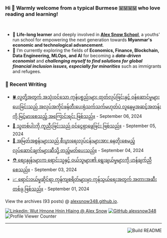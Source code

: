 ### Hi 👋 Warmly welcome from a typical Burmese 🇲🇲🇲🇲 who love reading and learning! 
<br>

- 🔭 **Life-long learner** and deeply involved in [**Alex Snow School**](https://www.alexsnowschool.org/), a youths' run school for empowering the next generation towards **Myanmar's economic and technological advancement**. 
- 🌱 I’m currently exploring the fields of **Economics, Finance, Blockchain, Data Engineering, MLOps, and AI** for becoming a **_data-driven economist_** and  **_challenging myself  to find solutions for global financial inclusion issues, especially for minorities_** such as immigrants and refugees.

### 📝 Recent Writing

<!-- writing starts -->
* [🍀 လူတို့အတွက် အသုံးဝင်သော ကုန်ပစ္စည်းများ ထုတ်လုပ်ခြင်းနှင့် ဝန်ဆောင်မှုများ ပေးခြင်းသည် အလုပ်အကိုင်ဖန်တီးပေးရုံသက်သက်မဟုတ်ပဲ လူနေမှုအဆင့်အတန်းကို မြင့်မားစေသည့် အကြောင်းရင်း ဖြစ်သည်။](https://alexsnow348.github.io/2024/09/06/journeytofinancialfreedom/) - September 06, 2024
* [💪 သူတစ်ပါးကို ကူညီးခြင်းသည် ဝင်ငွေရှာဖွေခြင်း ဖြစ်သည်။](https://alexsnow348.github.io/2024/09/05/journeytofinancialfreedom/) - September 05, 2024
* [🥬 အမြတ်အစွန်းများသည် စီးပွားရေးလုပ်ငန်းများအား ဓနတိုးစေမည့် လုပ်ဆောင်ချက်များဆီသို့ တည့်မတ်ပေးသည်။](https://alexsnow348.github.io/2024/09/04/journeytofinancialfreedom/) - September 04, 2024
* [⛑️ စျေးနှုန်းများက ရောင်းသူနှင့် ဝယ်သူများ၏ ရွေးချယ်မှုများကို ဟန်ချက်ညီစေသည်။](https://alexsnow348.github.io/2024/09/03/journeytofinancialfreedom/) - September 03, 2024
* [📈 ရောင်းဝယ်မှုဆိုင်ရာ ကုန်ကျစရိတ်များမှာ ကုန်သွယ်ရေးအတွက် အတားအဆီးတစ်ခု ဖြစ်သည်။](https://alexsnow348.github.io/2024/09/01/journeytofinancialfreedom/) - September 01, 2024
<!-- writing ends -->

View the archives (<!-- writing_count starts -->93<!-- writing_count ends --> posts) @ [alexsnow348.github.io](https://alexsnow348.github.io/blog/).


[![Linkedin: Wut Hmone Hnin Hlaing @ Alex Snow](https://img.shields.io/badge/-AlexSnow-blue?style=flat-square&logo=Linkedin&logoColor=white&link=https://www.linkedin.com/in/wuthmonehninhlaing/)](https://www.linkedin.com/in/wuthmonehninhlaing/)
[![GitHub alexsnow348](https://img.shields.io/github/followers/alexsnow348?label=follow&style=social)](https://cdn.jsdelivr.net/npm/simple-icons@v3/icons/github.svg)
![Profile Viewer Counter](https://komarev.com/ghpvc/?username=alexsnow348&color=brightgreen)

---
<a href="https://github.com/alexsnow348/alexsnow348/actions"><img src="https://github.com/alexsnow348/alexsnow348/workflows/Build_README/badge.svg" align="right" alt="Build README"></a>